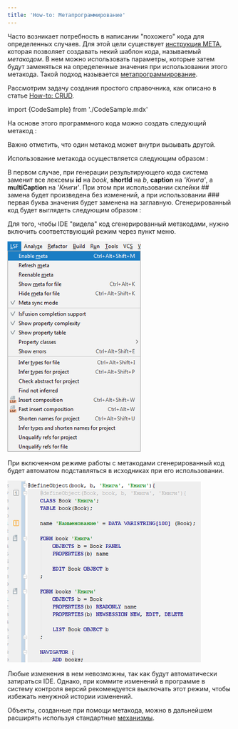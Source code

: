 ```yaml
---
title: 'How-to: Метапрограммирование'
---
```


Часто возникает потребность в написании "похожего" кода для определенных случаев. Для этой цели существует [инструкция META](META_instruction.md), которая позволяет создавать некий шаблон кода, называемый *метакодом*. В нем можно использовать параметры, которые затем будут заменяться на определенные значения при использовании этого метакода. Такой подход называется [метапрограммирование](Metaprogramming.md).

Рассмотрим задачу создания простого справочника, как описано в статье [How-to: CRUD](How-to_CRUD.md).

import {CodeSample} from './CodeSample.mdx'

<CodeSample url="https://ru-documentation.lsfusion.org/sample?file=UseCaseCRUD&block=sample2"/>

<CodeSample url="https://ru-documentation.lsfusion.org/sample?file=UseCaseCRUD&block=solution2"/>

На основе этого программного кода можно создать следующий метакод :

<CodeSample url="https://ru-documentation.lsfusion.org/sample?file=UseCaseMeta&block=defineobject"/>

Важно отметить, что один метакод может внутри вызывать другой.

Использование метакода осуществляется следующим образом :

<CodeSample url="https://ru-documentation.lsfusion.org/sample?file=UseCaseMeta&block=defineobject"/>

В первом случае, при генерации результирующего кода система заменит все лексемы **id** на *book*, **shortId** на *b*, **caption** на *'Книга'*, а **multiCaption** на *'Книги'*. При этом при использовании склейки \#\# замена будет произведена без изменений, а при использовании \#\#\# первая буква значения будет заменена на заглавную. Сгенерированный код будет выглядеть следующим образом :

<CodeSample url="https://ru-documentation.lsfusion.org/sample?file=UseCaseMetaResult&block=usedefineobject"/>

Для того, чтобы IDE "видела" код сгенерированный метакодами, нужно включить соответствующий режим через пункт меню.

![](attachments/46367754/46367760.png)

При включенном режиме работы с метакодами сгенерированный код будет автоматом подставляться в исходниках при его использовании.

![](attachments/46367754/46367761.png)

Любые изменения в нем невозможны, так как будут автоматически затираться IDE. Однако, при коммите изменений в программе в систему контроля версий рекомендуется выключать этот режим, чтобы избежать ненужной истории изменений.

Объекты, созданные при помощи метакода, можно в дальнейшем расширять используя стандартные [механизмы](How-to_Extensions.md).

<CodeSample url="https://ru-documentation.lsfusion.org/sample?file=UseCaseMetaResult&block=extenddefineobject"/>
